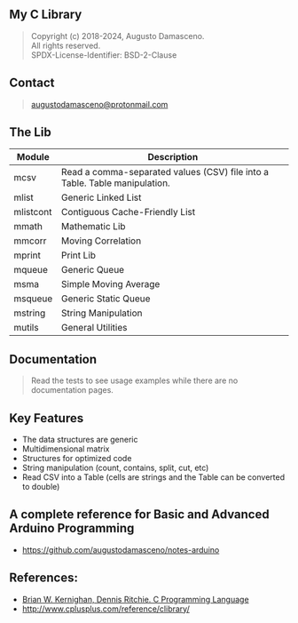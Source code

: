 ## My C Library

> Copyright (c) 2018-2024, Augusto Damasceno.  
> All rights reserved.   
> SPDX-License-Identifier: BSD-2-Clause

## Contact
> [augustodamasceno@protonmail.com](mailto:augustodamasceno@protonmail.com)

## The Lib

| Module | Description |  
| -- | -- |  
| mcsv | Read a comma-separated values (CSV) file into a Table. Table manipulation. |  
| mlist | Generic Linked List |  
| mlistcont | Contiguous Cache-Friendly List |  
| mmath | Mathematic Lib |  
| mmcorr | Moving Correlation |  
| mprint | Print Lib |  
| mqueue | Generic Queue |  
| msma | Simple Moving Average |  
| msqueue | Generic Static Queue |   
| mstring | String Manipulation |   
| mutils | General Utilities |

## Documentation
> Read the tests to see usage examples while there are no documentation pages.  

## Key Features
* The data structures are generic  
* Multidimensional matrix  
* Structures for optimized code  
* String manipulation (count, contains, split, cut, etc)  
* Read CSV into a Table (cells are strings and the Table can be converted to double)  

## A complete reference for Basic and Advanced Arduino Programming  
* https://github.com/augustodamasceno/notes-arduino

## References:  
* [Brian W. Kernighan,  Dennis Ritchie. C Programming Language](http://a.co/d/jbSe2YM)  
* http://www.cplusplus.com/reference/clibrary/  

